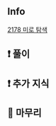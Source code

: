 ## Info

<a href="https://www.acmicpc.net/problem/2178" rel="nofollow">2178 미로 탐색</a>

## ❗ 풀이



## ❗ 추가 지식



## 🙂 마무리


